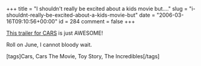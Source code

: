 +++
title = "I shouldn't really be excited about a kids movie but...."
slug = "i-shouldnt-really-be-excited-about-a-kids-movie-but"
date = "2006-03-16T09:10:56+00:00"
id = 284
comment = false
+++

[This trailer for CARS](http://movies.aol.com/movie_exclusive_cars_trailer) is just AWESOME!

Roll on June, I cannot bloody wait.

[tags]Cars, Cars The Movie, Toy Story, The Incredibles[/tags]
